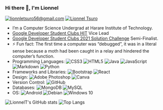 ### Hi there 👋, I'm Lionnel

<a href="mailto:lionneltsuro56@gmail.com">![lionnletsuro56@gmail.com](https://img.shields.io/badge/Gmail-D14836?style=plastic&logo=gmail&logoColor=white)</a>   <a href="https://www.linkedin.com/in/lionnel-tsuro/">![Lionnel Tsuro](https://img.shields.io/badge/LinkedIn-0077B5?style=plastic&logo=linkedin&logoColor=white)</a>    

<!-- <img alt="Twitter" src="https://img.shields.io/badge/<handle>-%231DA1F2.svg?&style=for-the-badge&logo=Twitter&logoColor=white"/> -->


<!--
**LionnelT/LionnelT** is a ✨ _special_ ✨ repository because its `README.md` (this file) appears on your GitHub profile.

Here are some ideas to get you started:
-->
<!-- -  I’m currently working on [Confidant](https://confidant-zw.web.app/) -->
- I’m a Computer Science Undergrad at Harare Institute of Technology.
- [Google Developer Student Clubs HIT](https://dsc.community.dev/harare-institute-of-technology/) Vice Lead 
- [Google Developer Student Clubs 2021 Solution Challenge](https://developers.google.com/community/dsc-solution-challenge) Semi-Finalist. 
- ⚡ Fun fact: The first time a computer was “debugged”, it was in a literal sense because a moth had been caught in a relay and hindered the computer’s function.
- Programming Languages: <img alt="CSS3" src="https://img.shields.io/badge/css3-%231572B6.svg?&style=plastic&logo=css3&logoColor=white"/> <img alt="HTML5" src="https://img.shields.io/badge/html5-%23E34F26.svg?&style=plastic&logo=html5&logoColor=white"/> <img alt="Java" src="https://img.shields.io/badge/java-%23ED8B00.svg?&style=plastic&logo=java&logoColor=white"/> <img alt="JavaScript" src="https://img.shields.io/badge/javascript-%23323330.svg?&style=plastic&logo=javascript&logoColor=%23F7DF1E"/> <img alt="Markdown" src="https://img.shields.io/badge/markdown-%23000000.svg?&style=plastic&logo=markdown&logoColor=white"/> <img alt="Python" src="https://img.shields.io/badge/python-%2314354C.svg?&style=plastic&logo=python&logoColor=white"/>
- Frameworks and Libraries: <img alt="Bootstrap" src="https://img.shields.io/badge/bootstrap-%23563D7C.svg?&style=plastic&logo=bootstrap&logoColor=white"/> <img alt="React" src="https://img.shields.io/badge/react-%2320232a.svg?&style=plastic&logo=react&logoColor=%2361DAFB"/> 
- Design: 	<img alt="Adobe Photoshop" src="https://img.shields.io/badge/adobephotoshop-%2331A8FF.svg?&style=plastic&logo=adobephotoshop&logoColor=white"/> <img alt="Canva" src="https://img.shields.io/badge/Canva-%2300C4CC.svg?&style=plastic&logo=Canva&logoColor=white"/>
- Version Control: <img alt="GitHub" src="https://img.shields.io/badge/github-%23121011.svg?&style=plastic&logo=github&logoColor=white"/>
- Databases: 	<img alt="MongoDB" src ="https://img.shields.io/badge/MongoDB-%234ea94b.svg?&style=plastice&logo=mongodb&logoColor=white"/>	<img alt="MySQL" src="https://img.shields.io/badge/mysql-%2300f.svg?&style=plastic&logo=mysql&logoColor=white"/>
- OS: <img alt="Android" src="https://img.shields.io/badge/Android-3DDC84?style=plastic&logo=android&logoColor=white" /> <img alt="Debian" src="https://img.shields.io/badge/Debian-D70A53?style=plastic&logo=debian&logoColor=white" /> <img alt="Windows 10" src="https://img.shields.io/badge/Windows-0078D6?style=plastic&logo=windows&logoColor=white" />


![LionnelT's GitHub stats](https://github-readme-stats.vercel.app/api?username=LionnelT&theme=outrun&show_icons=true) ![Top Langs](https://github-readme-stats.vercel.app/api/top-langs/?username=LionnelT&layout=compact)




<!-- - 💬 Ask me about ...
- 😄 Pronouns:

- 🤔 I’m looking for help with ...
-  👯 I’m looking to collaborate on ... -->

